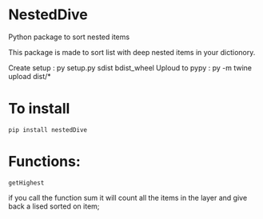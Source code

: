 # NestedDive
Python package to sort nested items 

This package is made to sort list with deep nested items in your dictionory.

Create setup : py setup.py sdist bdist_wheel
Uploud to pypy : py -m twine upload dist/*

# To install 

```
pip install nestedDive
```

# Functions:

```
getHighest
```

if you call the function sum it will count all the items in the layer and give back a lised sorted on item;


